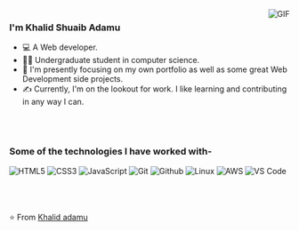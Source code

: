 

<img align="right" alt="GIF" src="https://media.giphy.com/media/13HgwGsXF0aiGY/giphy.gif"  />

### I'm Khalid Shuaib Adamu
- 💻 A Web developer.
- 👨‍🎓 Undergraduate student in computer science.
- 💼 I'm presently focusing on my own portfolio as well as some great Web Development side projects.
- ✍️ Currently, I'm on the lookout for work. I like learning and contributing in any way I can.



<br><br>
### Some of the technologies I have worked with-</br>
![HTML5](https://img.shields.io/badge/-HTML5-000000?style=for-the-badge&logo=HTML5)
![CSS3](https://img.shields.io/badge/-CSS3-000000?style=for-the-badge&logo=CSS3)
![JavaScript](https://img.shields.io/badge/-JavaScript-000000?style=for-the-badge&logo=javascript)
![Git](http://img.shields.io/badge/-Git-000000?style=for-the-badge&logo=Git)
![Github](http://img.shields.io/badge/-Github-000000?style=for-the-badge&logo=Github&logoColor=green)
![Linux](http://img.shields.io/badge/-Linux-000000?style=for-the-badge&logo=linux)
![AWS](http://img.shields.io/badge/-AWS-000000?style=for-the-badge&logo=Amazon-aws&logoColor=cyan)
![VS Code](http://img.shields.io/badge/-VS%20Code-000000?style=for-the-badge&logo=Visual-studio-code&logoColor=blue)
</br></br></br></br>

⭐️ From [Khalid adamu](https://github.com/khalidadamu)
